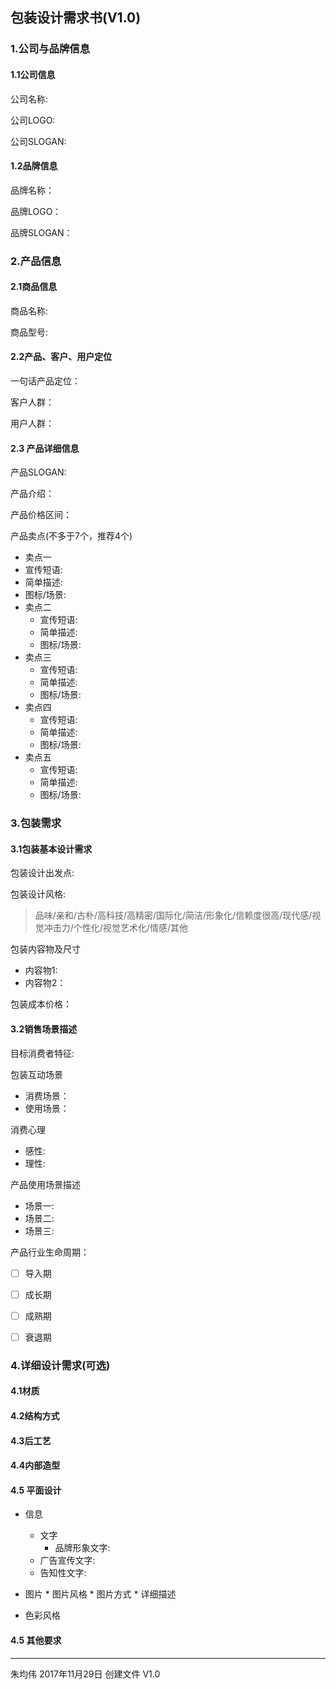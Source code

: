 ## 包装设计需求书(V1.0)

### 1.公司与品牌信息
#### 1.1公司信息
公司名称:

公司LOGO:

公司SLOGAN:
#### 1.2品牌信息
品牌名称：

品牌LOGO：

品牌SLOGAN：
### 2.产品信息
#### 2.1商品信息
商品名称:

商品型号:
#### 2.2产品、客户、用户定位
一句话产品定位：

客户人群：

用户人群：




#### 2.3 产品详细信息

产品SLOGAN:

产品介绍：

产品价格区间：

产品卖点(不多于7个，推荐4个)
* 卖点一
 * 宣传短语:
 * 简单描述:
 * 图标/场景:
* 卖点二
  * 宣传短语:
  * 简单描述:
  * 图标/场景:
* 卖点三
    * 宣传短语:
    * 简单描述:
    * 图标/场景:
* 卖点四
    * 宣传短语:
    * 简单描述:
    * 图标/场景:
* 卖点五
    * 宣传短语:
    * 简单描述:
    * 图标/场景:








### 3.包装需求
#### 3.1包装基本设计需求
包装设计出发点:

包装设计风格:
> 品味/亲和/古朴/高科技/高精密/国际化/简洁/形象化/信赖度很高/现代感/视觉冲击力/个性化/视觉艺术化/情感/其他

包装内容物及尺寸
 * 内容物1:
 * 内容物2：


包装成本价格：

#### 3.2销售场景描述
目标消费者特征:

包装互动场景
* 消费场景：
* 使用场景：

消费心理
* 感性:
* 理性:

产品使用场景描述
* 场景一:
* 场景二:
* 场景三:

产品行业生命周期：
- [ ] 导入期
- [ ] 成长期
- [ ] 成熟期
- [ ] 衰退期


### 4.详细设计需求(可选)
#### 4.1材质

#### 4.2结构方式

#### 4.3后工艺

#### 4.4内部造型

#### 4.5 平面设计
 * 信息
   * 文字
	 *  品牌形象文字:
    *  广告宣传文字:
    *   告知性文字:

  * 图片
		* 图片风格
		* 图片方式
		* 详细描述

  * 色彩风格

#### 4.5 其他要求

---
朱均伟 2017年11月29日 创建文件 V1.0
